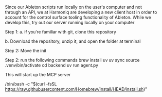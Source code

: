 Since our Ableton scripts run locally on the user's computer and not through an API, we at Harmoniq are developing a new client host in order to account for the control surface tooling functionality of Ableton. While we develop this, try out our server running locally on your computer

Step 1:
a. if you're familiar with git, clone this repository

b. Download the repository, unzip it, and open the folder at terminal

Step 2: Move the init

Step 2: run the following commands
brew install uv
uv sync
source .venv/bin/activate
cd backend
uv run agent.py

This will start up the MCP server

/bin/bash -c "$(curl -fsSL https://raw.githubusercontent.com/Homebrew/install/HEAD/install.sh)"